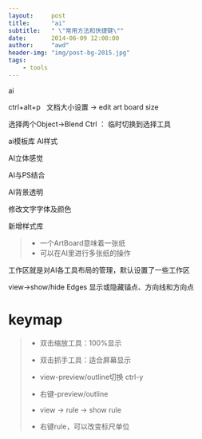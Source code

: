 ```yaml
---
layout:     post
title:      "ai"
subtitle:   " \"常用方法和快捷键\""
date:       2014-06-09 12:00:00
author:     "awd"
header-img: "img/post-bg-2015.jpg"
tags:
    - tools
---
```

ai

ctrl+alt+p   文档大小设置 -> edit art board size



选择两个Object->Blend
Ctrl ： 临时切换到选择工具

ai模板库
AI样式

AI立体感觉

AI与PS结合

AI背景透明


修改文字字体及颜色 

新增样式库



> - 一个ArtBoard意味着一张纸
> - 可以在AI里进行多张纸的操作

工作区就是对AI各工具布局的管理，默认设置了一些工作区


view->show/hide Edges 显示或隐藏锚点、方向线和方向点



# keymap
> - 双击缩放工具：100%显示
> - 双击抓手工具：适合屏幕显示
>
> - view-preview/outline切换 ctrl-y
> - 右键-preview/outline
>
> - view -> rule -> show rule 
> - 右键rule，可以改变标尺单位



